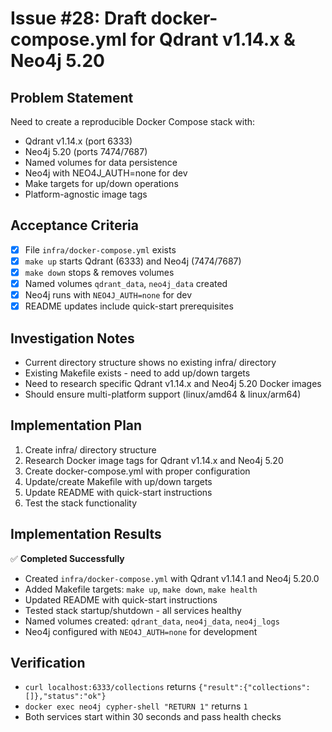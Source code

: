 # Issue #28: Draft docker-compose.yml for Qdrant v1.14.x & Neo4j 5.20

## Problem Statement
Need to create a reproducible Docker Compose stack with:
- Qdrant v1.14.x (port 6333)
- Neo4j 5.20 (ports 7474/7687)
- Named volumes for data persistence
- Neo4j with NEO4J_AUTH=none for dev
- Make targets for up/down operations
- Platform-agnostic image tags

## Acceptance Criteria
- [x] File `infra/docker-compose.yml` exists
- [x] `make up` starts Qdrant (6333) and Neo4j (7474/7687)
- [x] `make down` stops & removes volumes
- [x] Named volumes `qdrant_data`, `neo4j_data` created
- [x] Neo4j runs with `NEO4J_AUTH=none` for dev
- [x] README updates include quick-start prerequisites

## Investigation Notes
- Current directory structure shows no existing infra/ directory
- Existing Makefile exists - need to add up/down targets
- Need to research specific Qdrant v1.14.x and Neo4j 5.20 Docker images
- Should ensure multi-platform support (linux/amd64 & linux/arm64)

## Implementation Plan
1. Create infra/ directory structure
2. Research Docker image tags for Qdrant v1.14.x and Neo4j 5.20
3. Create docker-compose.yml with proper configuration
4. Update/create Makefile with up/down targets
5. Update README with quick-start instructions
6. Test the stack functionality

## Implementation Results
✅ **Completed Successfully**
- Created `infra/docker-compose.yml` with Qdrant v1.14.1 and Neo4j 5.20.0
- Added Makefile targets: `make up`, `make down`, `make health`
- Updated README with quick-start instructions
- Tested stack startup/shutdown - all services healthy
- Named volumes created: `qdrant_data`, `neo4j_data`, `neo4j_logs`
- Neo4j configured with `NEO4J_AUTH=none` for development

## Verification
- `curl localhost:6333/collections` returns `{"result":{"collections":[]},"status":"ok"}`
- `docker exec neo4j cypher-shell "RETURN 1"` returns `1`
- Both services start within 30 seconds and pass health checks
